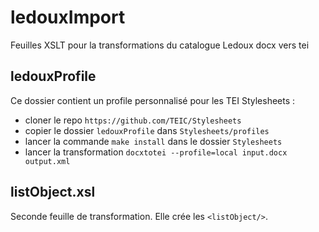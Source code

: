 # ledouxImport
Feuilles XSLT pour la transformations du catalogue Ledoux docx vers tei
## ledouxProfile
Ce dossier contient un profile personnalisé pour les TEI Stylesheets :
- cloner le repo `https://github.com/TEIC/Stylesheets`
- copier le dossier `ledouxProfile` dans `Stylesheets/profiles`
- lancer la commande `make install` dans le dossier `Stylesheets`
- lancer la transformation `docxtotei --profile=local input.docx output.xml`

## listObject.xsl
Seconde feuille de transformation. Elle crée les `<listObject/>`. 
